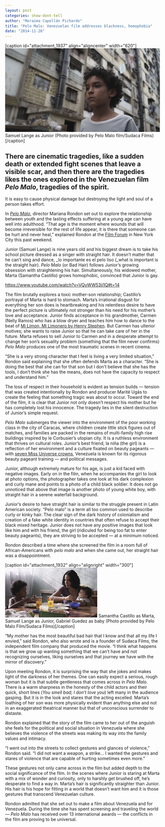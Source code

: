 ```yaml
---
layout: post
categories: show-dont-tell
author: "Moraima Capellán Pichardo"
title: "Pelo Malo: Venezuelan film addresses blackness, homophobia"
date: "2014-11-26"
---
```


\[caption id="attachment\_1937" align="aligncenter" width="620"\][![Samuel Lange as Junior (Photo provided by Pelo Malo film/Sudaca Films)](/img/PELOMALO_Junior.jpg)](http://www.thehighscreen.com/wp-content/uploads/2014/11/PELOMALO_Junior.jpg) Samuel Lange as Junior (Photo provided by Pelo Malo film/Sudaca Films)\[/caption\]

## There are cinematic tragedies, like a sudden death or extended fight scenes that leave a visible scar, and then there are the tragedies likes the ones explored in the Venezuelan film _Pelo Malo_, tragedies of the spirit.

It is easy to cause physical damage but destroying the light and soul of a person takes effort.

In [_Pelo Malo_](http://pelomalofilm.com/), director Mariana Rondon set out to explore the relationship between youth and the lasting effects suffering at a young age can have well into adulthood. “That age is the moment where wounds that will become irreversible for the rest of life appear, it is there that someone can be hurt and never heal,” explained Rondon at the [Film Forum](http://filmforum.org/) in New York City this past weekend.

Junior (Samuel Lange) is nine years old and his biggest dream is to take his school picture dressed as a singer with straight hair. It doesn’t matter that he can’t sing and dance, _lo importante es el pelo liso (_what is important is the straight hair). _Pelo Malo_ (or Bad Hair) follows Junior’s growing obsession with straightening his hair. Simultaneously, his widowed mother, Marta (Samantha Castillo) grows homophobic, convinced that Junior is gay.

https://www.youtube.com/watch?v=VQyWW53ii1Q#t=14

The film brutally explores a toxic mother-son relationship; Castillo’s portrayal of Marta is hard to stomach. Marta’s irrational disgust for everything her son does is heartbreaking and his relentless desire to have the perfect picture is ultimately not stronger than his need for his mother’s love and acceptance. Junior finds acceptance in his grandmother, Carmen (Nelly Ramos) who has a blow dryer and teaches him how to dance to the beat of [Mi Limon, Mi Limonero by Henry Stephen](https://www.youtube.com/watch?v=-Nnh6gIRHy4). But Carmen has ulterior motives; she wants to raise Junior so that he can take care of her in the future. Marta refuses to sell Junior to Carmen and in a desperate attempt to change her son’s sexuality problem (something that the film never confirms) _Pelo Malo_ produces one of the most traumatic scenes in recent cinema.

“She is a very strong character that I feel is living a very limited situation,” Rondon said explaining that she often defends Marta as a character. “She is doing the best that she can for that son but I don’t believe that she has the tools, I don’t think she has the means, does not have the capacity to respect and understand him.”

The loss of respect in their household is evident as tension builds — tension that was created intentionally by Rondon and producer Marité Ugás to create the feeling that something tragic was about to occur. Toward the end of the film, it is clear that Junior not only doesn’t respect his mother but he has completely lost his innocence. The tragedy lies in the silent destruction of Junior’s simple request.

_Pelo Malo_ submerges the viewer into the environment of the poor working class in the city of Caracas, where children create little stick figures out of matches, and families are packed in the remains of multi-family high rise buildings inspired by le Corbusier’s utopian city. It is a ruthless environment that thrives on cultural roles. Junior’s best friend, la niña (the girl) is a reflection of her environment and a culture fixated on beauty pageants — with [seven Miss Universe crowns](http://www.missuniverse.com/members/profile/657674), Venezuela is known for its rigorous beauty pageant training — and political messages.

Junior, although extremely mature for his age, is just a kid faced with negative images. Early on in the film, when he accompanies the girl to look at photo options, the photographer takes one look at his dark complexion and curly mane and points to a photo of a child black soldier. It does not go unnoticed that above that image is another photo of young white boy, with straight hair in a serene waterfall background.

Junior’s desire to have straight hair is similar to the struggle present in Latin American society. “Pelo malo” is a term all too common used to describe curly or kinky hair. The clear sign of the dark history of colonialism and creation of a fake white identity in countries that often refuse to accept their black mixed heritage. Junior does not have any positive images that look like him and with his friend, the girl (ridiculed for being too fat to enter beauty pageants), they are striving to be accepted — at a minimum noticed.

Rondon described a time where she screened the film in a room full of African-Americans with _pelo malo_ and when she came out, her straight hair was a disappointment.

\[caption id="attachment\_1932" align="alignright" width="300"\][![PELOMALO_M_J](/img/PELOMALO_M_J-300x162.jpg)](http://www.thehighscreen.com/wp-content/uploads/2014/11/PELOMALO_M_J.jpg) Samantha Castillo as Marta, Samuel Lange as Junior, Gabriel Guedez as baby (Photo provided by Pelo Malo Film/Sudaca Films)\[/caption\]

“My mother has the most beautiful bad hair that I know and that all my life I envied,” said Rondon, who also wrote and is a founder of Sudaca Films, the independent film company that produced the movie. “I think what happens is that we grow up wanting something that we can’t have and not recognizing ourselves, liking ourselves and that journey we have with the mirror of discovery.”

Upon meeting Rondon, it is surprising the way that she jokes and makes light of the darkness of her themes. One can easily expect a serious, rough woman but it is that subtle gentleness that comes across in _Pelo Malo._ There is a warm sharpness in the honesty of the child actors and their quick, short lines (_You smell bad; I don’t love you_) left many in the audience gasping. But it is in the look and stares that the acting excelled. Marta’s loathing of her son was more physically evident than anything else and not in an exaggerated theatrical manner but that of unconscious surrender to distaste.

Rondon explained that the story of the film came to her out of the anguish she feels for the political and social situation in Venezuela where she believes the violence of the streets was making its way into the family values and intimacy.

“I went out into the streets to collect gestures and glances of violence,” Rondon said. “I did not want a weapon, a strike… I wanted the gestures and stares of violence that are capable of hurting sometimes even more.”

These gestures not only came across in the film but added depth to the social significance of the film. In the scenes where Junior is staring at Marta with a mix of wonder and curiosity, only to harshly get brushed off, he’s desperate to find a way in. Marta’s hair is significantly straighter than Junior. His hair is his hope for fitting in a world that doesn’t want him and it is those gestures that transcend Venezuelan culture.

Rondon admitted that she set out to make a film about Venezuela and for Venezuela. During the time she has spent screening and traveling the world — _Pelo Malo_ has received over 13 international awards — the conflicts in the film are proving to be universal.

 